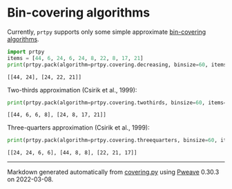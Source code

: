 # Bin-covering algorithms

Currently, `prtpy` supports only some simple approximate [bin-covering algorithms](https://en.wikipedia.org/wiki/Bin_covering_problem).

```python
import prtpy
items = [44, 6, 24, 6, 24, 8, 22, 8, 17, 21]
print(prtpy.pack(algorithm=prtpy.covering.decreasing, binsize=60, items=items))
```

```
[[44, 24], [24, 22, 21]]
```



Two-thirds approximation (Csirik et al., 1999):

```python
print(prtpy.pack(algorithm=prtpy.covering.twothirds, binsize=60, items=items))
```

```
[[44, 6, 6, 8], [24, 8, 17, 21]]
```



Three-quarters approximation (Csirik et al., 1999):

```python
print(prtpy.pack(algorithm=prtpy.covering.threequarters, binsize=60, items=items))
```

```
[[24, 24, 6, 6], [44, 8, 8], [22, 21, 17]]
```


---
Markdown generated automatically from [covering.py](covering.py) using [Pweave](http://mpastell.com/pweave) 0.30.3 on 2022-03-08.

